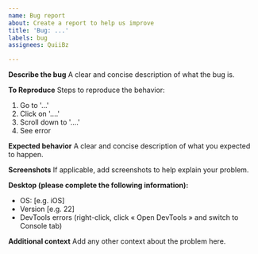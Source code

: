 ```yaml
---
name: Bug report
about: Create a report to help us improve
title: 'Bug: ...'
labels: bug
assignees: QuiiBz

---
```


**Describe the bug**
A clear and concise description of what the bug is.

**To Reproduce**
Steps to reproduce the behavior:
1. Go to '...'
2. Click on '....'
3. Scroll down to '....'
4. See error

**Expected behavior**
A clear and concise description of what you expected to happen.

**Screenshots**
If applicable, add screenshots to help explain your problem.

**Desktop (please complete the following information):**
 - OS: [e.g. iOS]
 - Version [e.g. 22]
 - DevTools errors (right-click, click « Open DevTools » and switch to Console tab)

**Additional context**
Add any other context about the problem here.

